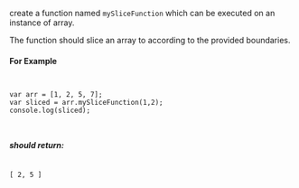 <p>create a function named <code>mySliceFunction</code> which can be executed on an instance of array.</p>
<p>The function should slice an array to according to the provided boundaries.</p>
<h4>For Example</h4>
<code>
<pre>
var arr = [1, 2, 5, 7];
var sliced = arr.mySliceFunction(1,2);
console.log(sliced);
</pre>
</code>
<h5>should return:</h5>
<code>
[ 2, 5 ]
</code>